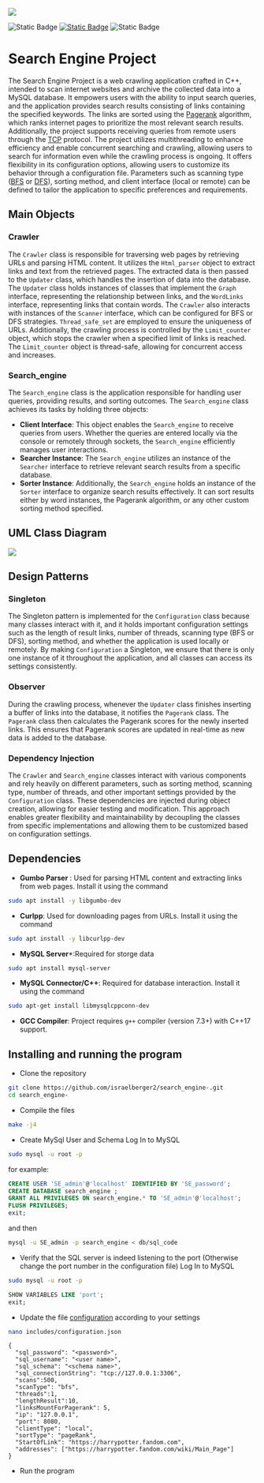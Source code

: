 ![](project-logo.jpeg)

![Static Badge](https://img.shields.io/badge/Solution-C++17-blue.svg?style=flat&logo=c%2B%2B&logoColor=b0c0c0&labelColor=363D44)    [![Static Badge](https://img.shields.io/badge/MakeFile-passing-green??style=flat&logo=make&logoColor=0da636&labelColor=363D44)](https://www.gnu.org/software/make/manual/make.html)   ![Static Badge](https://img.shields.io/badge/OS-linux-orange??style=flat&logo=Linux&logoColor=b0c0c8&labelColor=363D44)

# Search Engine Project

The Search Engine Project is a web crawling application crafted in C++, intended to scan internet websites and archive the collected data into a MySQL database. It empowers users with the ability to input search queries, and the application provides search results consisting of links containing the specified keywords. The links are sorted using the [Pagerank](https://en.wikipedia.org/wiki/PageRank "Wiki") algorithm, which ranks internet pages to prioritize the most relevant search results. Additionally, the project supports receiving queries from remote users through the [TCP](https://en.wikipedia.org/wiki/Transmission_Control_Protocol "wiki") protocol. The project utilizes multithreading to enhance efficiency and enable concurrent searching and crawling, allowing users to search for information even while the crawling process is ongoing. It offers flexibility in its configuration options, allowing users to customize its behavior through a configuration file. Parameters such as scanning type ([BFS](https://en.wikipedia.org/wiki/Breadth-first_search "wiki") or [DFS](https://en.wikipedia.org/wiki/Depth-first_search "Wiki")), sorting method, and client interface (local or remote) can be defined to tailor the application to specific preferences and requirements.

## Main Objects

### Crawler

The `Crawler` class is responsible for traversing web pages by retrieving URLs and parsing HTML content. It utilizes the `Html_parser` object to extract links and text from the retrieved pages. The extracted data is then passed to the `Updater` class, which handles the insertion of data into the database. The `Updater` class holds instances of classes that implement the `Graph` interface, representing the relationship between links, and the `WordLinks` interface, representing links that contain words. The `Crawler` also interacts with instances of the `Scanner` interface, which can be configured for BFS or DFS strategies. `Thread_safe_set` are employed to ensure the uniqueness of URLs. Additionally, the crawling process is controlled by the `Limit_counter` object, which stops the crawler when a specified limit of links is reached. The `Limit_counter` object is thread-safe, allowing for concurrent access and increases.

### Search_engine

The `Search_engine` class is the application responsible for handling user queries, providing results, and sorting outcomes. The `Search_engine` class achieves its tasks by holding three objects:

- **Client Interface**: This object enables the `Search_engine` to receive queries from users. Whether the queries are entered locally via the console or remotely through sockets, the `Search_engine` efficiently manages user interactions.
- **Searcher Instance**: The `Search_engine` utilizes an instance of the `Searcher` interface to retrieve relevant search results from a specific database.
- **Sorter Instance**: Additionally, the `Search_engine` holds an instance of the `Sorter` interface to organize search results effectively. It can sort results either by word instances, the Pagerank algorithm, or any other custom sorting method specified.

## UML Class Diagram

![](uml_project.png)

## Design Patterns

### Singleton

The Singleton pattern is implemented for the `Configuration` class because many classes interact with it, and it holds important configuration settings such as the length of result links, number of threads, scanning type (BFS or DFS), sorting method, and whether the application is used locally or remotely. By making `Configuration` a Singleton, we ensure that there is only one instance of it throughout the application, and all classes can access its settings consistently.

### Observer

During the crawling process, whenever the `Updater` class finishes inserting a buffer of links into the database, it notifies the `Pagerank` class. The `Pagerank` class then calculates the Pagerank scores for the newly inserted links. This ensures that Pagerank scores are updated in real-time as new data is added to the database.

### Dependency Injection

 The `Crawler` and `Search_engine` classes interact with various components and rely heavily on different parameters, such as sorting method, scanning type, number of threads, and other important settings provided by the `Configuration` class. These dependencies are injected during object creation, allowing for easier testing and modification. This approach enables greater flexibility and maintainability by decoupling the classes from specific implementations and allowing them to be customized based on configuration settings.

## Dependencies

- **Gumbo Parser** : Used for parsing HTML content and extracting links from web pages.
  Install it using the command

```sh
sudo apt install -y libgumbo-dev
```

- **Curlpp**: Used for downloading pages from URLs.
  Install it using the command

```sh
sudo apt install -y libcurlpp-dev
```

- **MySQL Server***:Required for storge data

```sh
sudo apt install mysql-server
```

- **MySQL Connector/C++**: Required for database interaction.
  Install it using the command

```sh
sudo apt-get install libmysqlcppconn-dev
```

- **GCC Compiler**: Project requires `g++` compiler (version 7.3+) with C++17 support.

## Installing and running the program

- Clone the repository

```sh
git clone https://github.com/israelberger2/search_engine-.git
cd search_engine-
```

- Compile the files

```sh
make -j4
```

- Create MySql User and Schema
Log In to MySQL
```sh
sudo mysql -u root -p
```
for example: 
```sql
CREATE USER 'SE_admin'@'localhost' IDENTIFIED BY 'SE_password';
CREATE DATABASE search_engine ;
GRANT ALL PRIVILEGES ON search_engine.* TO 'SE_admin'@'localhost';
FLUSH PRIVILEGES;
exit;
```
and then
```sh
mysql -u SE_admin -p search_engine < db/sql_code
```

- Verify that the SQL server is indeed listening to the port (Otherwise change the port number in the configuration file)
Log In to MySQL
```sh
sudo mysql -u root -p
```

```sql
SHOW VARIABLES LIKE 'port';
exit;
```

- Update the file [configuration](includes/configuration.json) according to your settings

```sh
nano includes/configuration.json
```

```nano
{  
  "sql_password": "<password>",
  "sql_username": "<user name>",
  "sql_schema": "<schema name>",
  "sql_connectionString": "tcp://127.0.0.1:3306",
  "scans":500,
  "scanType": "bfs",
  "threads":1,
  "lengthResult":10,
  "linksMountForPagerank": 5,
  "ip": "127.0.0.1",
  "port": 8080,
  "clientType": "local",
  "sortType": "pageRank",
  "StartOfLink": "https://harrypotter.fandom.com",
  "addresses": ["https://harrypotter.fandom.com/wiki/Main_Page"]
}
```

- Run the program

```sh

```
